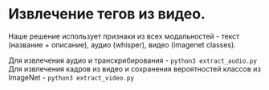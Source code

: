 # Извлечение тегов из видео.

Наше решение использует признаки из всех модальностей - текст (название + описание), аудио (whisper), видео (imagenet classes). 

Для извлечения аудио и транскрибирования - ```python3 extract_audio.py```
Для извлечения кадров из видео и сохранения вероятностей классов из ImageNet - ```python3 extract_video.py```
